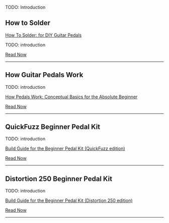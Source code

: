 <span class="todo">TODO: Introduction</span>

## How to Solder

[How To Solder: for DIY Guitar Pedals](/how_to_solder/)

<span class="todo">TODO: introduction</span>

<a class="btn btn-primary" href="/how_to_solder/">Read Now</a>

<hr>

## How Guitar Pedals Work

<span class="todo">TODO: introduction</span>

<a href="#" class="todo">How Pedals Work: Conceptual Basics for the Absolute Beginner</a>

<a class="btn btn-primary" href="#">Read Now</a>

<hr>

## QuickFuzz Beginner Pedal Kit

<span class="todo">TODO: introduction</span>

<a href="#" class="todo">Build Guide for the Beginner Pedal Kit (QuickFuzz edition)</a>

<a class="btn btn-primary" href="#">Read Now</a>

<hr>

## Distortion 250 Beginner Pedal Kit

<span class="todo">TODO: introduction</span>

<a href="#" class="todo">Build Guide for the Beginner Pedal Kit (Distortion 250 edition)</a>

<a class="btn btn-primary" href="#">Read Now</a>

<hr>
